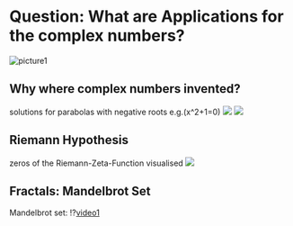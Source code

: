 # Question: What are Applications for the complex numbers?
![picture1](https://fxmedia.s3.amazonaws.com/articles/fractals_indikator-min.jpeg)

## Why where complex numbers invented?
solutions for parabolas with negative roots e.g.(x^2+1=0)
![](https://www.youmath.it/images/stories/AAArisposte/20-21/y=x%5E2+1.png) 
![](https://i.stack.imgur.com/soSJ8.png)

## Riemann Hypothesis
zeros of the Riemann-Zeta-Function visualised
![](https://scx2.b-cdn.net/gfx/news/2017/58e7ac0b7b501.jpg)
## Fractals: Mandelbrot Set
Mandelbrot set:
!?[video1](https://www.youtube.com/watch?v=9M7dTmvJxwA)
